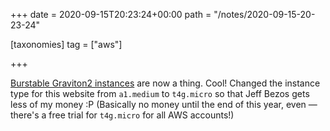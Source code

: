 +++
date = 2020-09-15T20:23:24+00:00
path = "/notes/2020-09-15-20-23-24"

[taxonomies]
tag = ["aws"]

+++

[Burstable Graviton2 instances](https://aws.amazon.com/blogs/aws/new-t4g-instances-burstable-performance-powered-by-aws-graviton2/)
are now a thing. Cool! Changed the instance type for this website from `a1.medium` to `t4g.micro` so that Jeff Bezos gets less of my money :P
(Basically no money until the end of this year, even — there's a free trial for `t4g.micro` for all AWS accounts!)